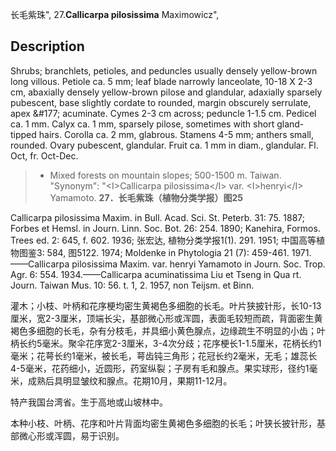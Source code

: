 长毛紫珠",
27.**Callicarpa pilosissima** Maximowicz",

## Description
Shrubs; branchlets, petioles, and peduncles usually densely yellow-brown long villous. Petiole ca. 5 mm; leaf blade narrowly lanceolate, 10-18 X  2-3 cm, abaxially densely yellow-brown pilose and glandular, adaxially sparsely pubescent, base slightly cordate to rounded, margin obscurely serrulate, apex &amp;#177; acuminate. Cymes 2-3 cm across; peduncle 1-1.5 cm. Pedicel ca. 1 mm. Calyx ca. 1 mm, sparsely pilose, sometimes with short gland-tipped hairs. Corolla ca. 2 mm, glabrous. Stamens 4-5 mm; anthers small, rounded. Ovary pubescent, glandular. Fruit ca. 1 mm in diam., glandular. Fl. Oct, fr. Oct-Dec.

> * Mixed forests on mountain slopes; 500-1500 m. Taiwan.
  "Synonym": "&lt;I&gt;Callicarpa pilosissima&lt;/I&gt; var. &lt;I&gt;henryi&lt;/I&gt; Yamamoto.
**27．长毛紫珠（植物分类学报）图25**

Callicarpa pilosissima Maxim. in Bull. Acad. Sci. St. Peterb. 31: 75. 1887; Forbes et Hemsl. in Journ. Linn. Soc. Bot. 26: 254. 1890; Kanehira, Formos. Trees ed. 2: 645, f. 602. 1936; 张宏达, 植物分类学报1(1). 291. 1951; 中国高等植物图鉴3: 584, 图5122. 1974; Moldenke in Phytologia 21 (7): 459-461. 1971. ——Callicarpa pilosissima Maxim. var. henryi Yamamoto in Journ. Soc. Trop. Agr. 6: 554. 1934.——Callicarpa acuminatissima Liu et Tseng in Qua rt. Journ. Taiwan Mus. 10: 56. t. 1, 2. 1957, non Teijsm. et Binn.

灌木；小枝、叶柄和花序梗均密生黄褐色多细胞的长毛。叶片狭披针形，长10-13厘米，宽2-3厘米，顶端长尖，基部微心形或浑圆，表面毛较短而疏，背面密生黄褐色多细胞的长毛，杂有分枝毛，并具细小黄色腺点，边缘疏生不明显的小齿；叶柄长约5毫米。聚伞花序宽2-3厘米，3-4次分歧；花序梗长1-1.5厘米，花柄长约1毫米；花萼长约1毫米，被长毛，萼齿钝三角形；花冠长约2毫米，无毛；雄蕊长4-5毫米，花药细小，近圆形，药室纵裂；子房有毛和腺点。果实球形，径约1毫米，成熟后具明显皱纹和腺点。花期10月，果期11-12月。

特产我国台湾省。生于高地或山坡林中。

本种小枝、叶柄、花序和叶片背面均密生黄褐色多细胞的长毛；叶狭长披针形，基部微心形或浑圆，易于识别。
